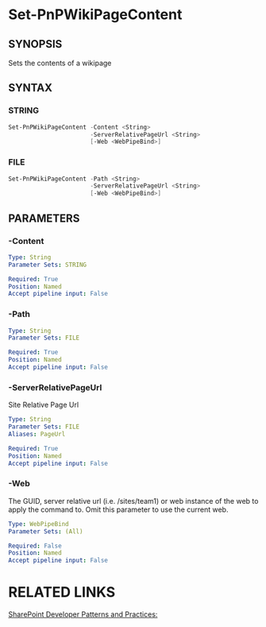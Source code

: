 # Set-PnPWikiPageContent

## SYNOPSIS
Sets the contents of a wikipage

## SYNTAX 

### STRING
```powershell
Set-PnPWikiPageContent -Content <String>
                       -ServerRelativePageUrl <String>
                       [-Web <WebPipeBind>]
```


### FILE
```powershell
Set-PnPWikiPageContent -Path <String>
                       -ServerRelativePageUrl <String>
                       [-Web <WebPipeBind>]
```


## PARAMETERS

### -Content


```yaml
Type: String
Parameter Sets: STRING

Required: True
Position: Named
Accept pipeline input: False
```

### -Path


```yaml
Type: String
Parameter Sets: FILE

Required: True
Position: Named
Accept pipeline input: False
```

### -ServerRelativePageUrl
Site Relative Page Url

```yaml
Type: String
Parameter Sets: FILE
Aliases: PageUrl

Required: True
Position: Named
Accept pipeline input: False
```

### -Web
The GUID, server relative url (i.e. /sites/team1) or web instance of the web to apply the command to. Omit this parameter to use the current web.

```yaml
Type: WebPipeBind
Parameter Sets: (All)

Required: False
Position: Named
Accept pipeline input: False
```

# RELATED LINKS

[SharePoint Developer Patterns and Practices:](http://aka.ms/sppnp)